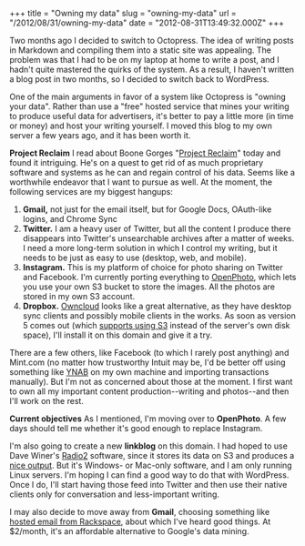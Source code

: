 +++
title = "Owning my data"
slug = "owning-my-data"
url = "/2012/08/31/owning-my-data"
date = "2012-08-31T13:49:32.000Z"
+++

Two months ago I decided to switch to Octopress. The idea of writing posts in Markdown and compiling them into a static site was appealing. The problem was that I had to be on my laptop at home to write a post, and I hadn't quite mastered the quirks of the system. As a result, I haven't written a blog post in two months, so I decided to switch back to WordPress.

One of the main arguments in favor of a system like Octopress is "owning your data". Rather than use a "free" hosted service that mines your writing to produce useful data for advertisers, it's better to pay a little more (in time or money) and host your writing yourself. I moved this blog to my own server a few years ago, and it has been worth it.

<strong>Project Reclaim</strong>
I read about Boone Gorges "<a href="http://projectreclaim.net/">Project Reclaim</a>" today and found it intriguing. He's on a quest to get rid of as much proprietary software and systems as he can and regain control of his data. Seems like a worthwhile endeavor that I want to pursue as well. At the moment, the following services are my biggest hangups:

<ol>
<li><strong>Gmail,</strong> not just for the email itself, but for Google Docs, OAuth-like logins, and Chrome Sync</li>
<li><strong>Twitter.</strong> I am a heavy user of Twitter, but all the content I produce there disappears into Twitter's unsearchable archives after a matter of weeks. I need a more long-term solution in which I control my writing, but it needs to be just as easy to use (desktop, web, and mobile).</li>
<li><strong>Instagram.</strong> This is my platform of choice for photo sharing on Twitter and Facebook. I'm currently porting everything to <a href="http://snay2.openphoto.me/">OpenPhoto</a>, which lets you use your own S3 bucket to store the images. All the photos are stored in my own S3 account.</li>
<li><strong>Dropbox.</strong> <a href="http://owncloud.org/">Owncloud</a> looks like a great alternative, as they have desktop sync clients and possibly mobile clients in the works. As soon as version 5 comes out (which <a href="http://blog.gapinthecloud.com/2012/06/10/configuring-external-storage-for-owncloud/">supports using S3</a> instead of the server's own disk space), I'll install it on this domain and give it a try.</li>
</ol>

There are a few others, like Facebook (to which I rarely post anything) and Mint.com (no matter how trustworthy Intuit may be, I'd be better off using something like <a href="http://www.youneedabudget.com/">YNAB</a> on my own machine and importing transactions manually). But I'm not as concerned about those at the moment. I first want to own all my important content production--writing and photos--and then I'll work on the rest.

<strong>Current objectives</strong>
As I mentioned, I'm moving over to <strong>OpenPhoto</strong>. A few days should tell me whether it's good enough to replace Instagram.

I'm also going to create a new <strong>linkblog</strong> on this domain. I had hoped to use Dave Winer's <a href="http://serversetup.reallysimple.org/">Radio2</a> software, since it stores its data on S3 and produces a <a href="http://links.scripting.com/">nice output</a>. But it's Windows- or Mac-only software, and I am only running Linux servers. I'm hoping I can find a good way to do that with WordPress. Once I do, I'll start having those feed into Twitter and then use their native clients only for conversation and less-important writing.

I may also decide to move away from <strong>Gmail</strong>, choosing something like <a href="http://www.rackspace.com/apps/email_hosting/rackspace_email/">hosted email from Rackspace</a>, about which I've heard good things. At $2/month, it's an affordable alternative to Google's data mining.